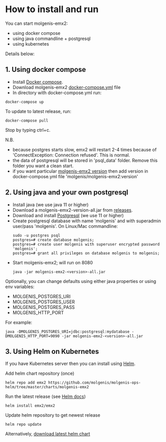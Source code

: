# How to install and run

You can start molgenis-emx2:

* using docker compose
* using java commandline + postgresql
* using kubernetes

Details below:

## 1. Using docker compose

* Install [Docker compose](https://docs.docker.com/compose/install/).
* Download
  molgenis-emx2 <a href="https://raw.githubusercontent.com/mswertz/molgenis-emx2/master/docker-compose.yml" download>
  docker-compose.yml</a> file
* In directory with docker-compose.yml run:

```
docker-compose up
``` 

To update to latest release, run:

```console
docker-compose pull
```

Stop by typing ctrl+c.

N.B.

* because postgres starts slow, emx2 will restart 2-4 times because of 'ConnectException: Connection refused'. This is
  normal.
* the data of postgresql will be stored in 'psql_data' folder. Remove this folder you want a clean start.
* if you want
  particular [molgenis-emx2 version](https://hub.docker.com/repository/registry-1.docker.io/mswertz/emx2/tags?page=1)
  then add version in docker-compose.yml file 'molgenis/molgenis-emx2:version'

## 2. Using java and your own postgresql

* Install java (we use java 11 or higher)
* Download a molgenis-emx2-version-all.jar from [releases](https://github.com/mswertz/molgenis-emx2/releases).
* Download and install [Postgresql](https://www.postgresql.org/download/) (we use 11 or higher)
* Create postgresql database with name 'molgenis' and with superadmin user/pass 'molgenis'. On Linux/Mac commandline:
    ```console
    sudo -u postgres psql
    postgres=# create database molgenis;
    postgres=# create user molgenis with superuser encrypted password 'molgenis';
    postgres=# grant all privileges on database molgenis to molgenis;
    ```
* Start molgenis-emx2; will run on 8080
    ```console
    java -jar molgenis-emx2-<version>-all.jar
    ```

Optionally, you can change defaults using either java properties or using env variables:

* MOLGENIS_POSTGRES_URI
* MOLGENIS_POSTGRES_USER
* MOLGENIS_POSTGRES_PASS
* MOLGENIS_HTTP_PORT

For example:

```console
java -DMOLGENIS_POSTGRES_URI=jdbc:postgresql:mydatabase -DMOLGENIS_HTTP_PORT=9090 -jar molgenis-emx2-<version>-all.jar
```

## 3. Using Helm on Kubernetes

If you have Kubernetes server then you can install using [Helm](https://helm.sh/docs/).

Add helm chart repository (once)

```console
helm repo add emx2 https://github.com/molgenis/molgenis-ops-helm/tree/master/charts/molgenis-emx2
```

Run the latest release (see [Helm docs](https://helm.sh/docs/intro/using_helm/))

```console
helm install emx2/emx2
```

Update helm repository to get newest release

```console
helm repo update
```

Alternatively, [download latest helm chart](https://github.com/mswertz/molgenis-emx2/tree/master/docs/helm-charts)
